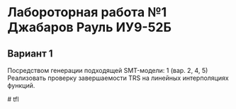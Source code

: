 # Лабороторная работа №1 Джабаров Рауль ИУ9-52Б
## Вариант 1
Посредством генерации подходящей SMT-модели:
1 (вар. 2, 4, 5) Реализовать проверку завершаемости TRS на линейных интерполяциях функций.

#   t f l  
 